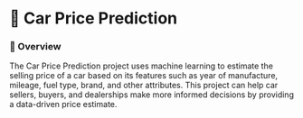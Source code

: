 <h1>🚗 Car Price Prediction</h1>
<h3>📌 Overview</h3>
The Car Price Prediction project uses machine learning to estimate the selling price of a car based on its features such as year of manufacture, mileage, fuel type, brand, and other attributes.
This project can help car sellers, buyers, and dealerships make more informed decisions by providing a data-driven price estimate.
